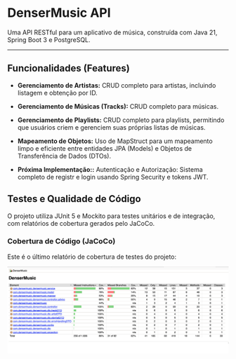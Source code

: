 # DenserMusic API

Uma API RESTful para um aplicativo de música, construída com Java 21, Spring Boot 3 e PostgreSQL.

---

## Funcionalidades (Features)

* **Gerenciamento de Artistas:** CRUD completo para artistas, incluindo listagem e obtenção por ID.
* **Gerenciamento de Músicas (Tracks):** CRUD completo para músicas.
* **Gerenciamento de Playlists:** CRUD completo para playlists, permitindo que usuários criem e gerenciem suas próprias listas de músicas.
* **Mapeamento de Objetos:** Uso de MapStruct para um mapeamento limpo e eficiente entre entidades JPA (Models) e Objetos de Transferência de Dados (DTOs).

* **Próxima Implementação::** Autenticação e Autorização: Sistema completo de registr e login usando Spring Security e tokens JWT.

## Testes e Qualidade de Código

O projeto utiliza JUnit 5 e Mockito para testes unitários e de integração, com relatórios de cobertura gerados pelo JaCoCo.

### Cobertura de Código (JaCoCo)

Este é o último relatório de cobertura de testes do projeto:

![Relatório de Cobertura JaCoCo](/src/main/java/com/densermusic/densermusic/docs/TesteJacoco.png)
